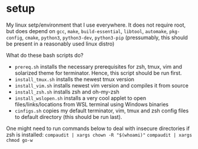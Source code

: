 # setup
My linux setp/environment that I use everywhere. It does not require root, but does depend on `gcc`, `make`, `build-essential`, `libtool`, `automake`, `pkg-config`, `cmake`, `python3`, `python3-dev`, `python3-pip` (pressumably, this should be present in a reasonably used linux distro)

What do these bash scripts do?
* `prereq.sh` installs the necessary prerequisites for zsh, tmux, vim and solarized theme for terminator. Hence, this script should be run first.
* `install_tmux.sh` installs the newest tmux version
* `install_vim.sh` installs newest vim version and compiles it from source
* `install_zsh.sh` installs zsh and oh-my-zsh
* `install_wslopen.sh` installs a very cool applet to open files/links/locations from WSL terminal using Windows binaries
* `cinfigs.sh` copies my default terminator, vim, tmux and zsh config files to default directory (this should be run last).

One might need to run commands below to deal with insecure directories if zsh is installed:
`compaudit | xargs chown -R "$(whoami)"`
`compaudit | xargs chmod go-w`
